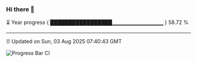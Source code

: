 ### Hi there 👋

⏳ Year progress { █████████████████▁▁▁▁▁▁▁▁▁▁▁▁▁ } 58.72 %

---

⏰ Updated on Sun, 03 Aug 2025 07:40:43 GMT

![Progress Bar CI](https://github.com/IshwaranRudhara/GIT-ACTION/workflows/Progress%20Bar%20CI/badge.svg)
